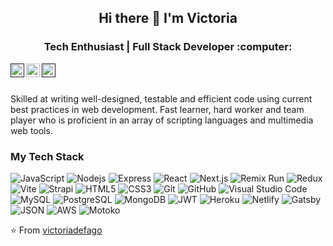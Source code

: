 <h2 align="center"> Hi there 👋 I'm Victoria </h2>
<h3 align="center">  Tech Enthusiast | Full Stack Developer :computer:  </h3>

<p align="center"> 
  <a href="">
    <img align="left" color="2f81f7" alt="Victoria's LinkedIn" width="22px" src="https://cdn.jsdelivr.net/npm/simple-icons@v3/icons/linkedin.svg" />
  </a>
  <a href="mailto:defagotvictoria@gmail.com">
    <img align="left" color="2f81f7" alt="Victoria's email" width="22px" src="https://cdn.jsdelivr.net/npm/simple-icons@v3/icons/gmail.svg" />
  </a>
  <a href="">
    <img align="left" color="2f81f7" alt="Victoria's Instagram" width="22px" src="https://cdn.jsdelivr.net/npm/simple-icons@v3/icons/instagram.svg" />
  </a>
</p>

<br />
<br />

Skilled at writing well-designed, testable and efficient code using current best practices in web development. Fast learner, hard worker and team player who is proficient in an array of scripting languages and multimedia web tools.

### My Tech Stack
![JavaScript](https://img.shields.io/badge/-JavaScript-black?style=flat&logo=javascript)
![Nodejs](https://img.shields.io/badge/-Nodejs-green?style=flat&logo=Node.js)
![Express](https://img.shields.io/badge/-Express-orange?style=flat&logo=express)
![React](https://img.shields.io/badge/-React-black?style=flat&logo=react)
![Next.js](https://img.shields.io/badge/-Next.js-green?style=flat&logo=next.js)
![Remix Run](https://img.shields.io/badge/-Remix-yellow?style=flat&logo=remix)
![Redux](https://img.shields.io/badge/-Redux-gray?style=flat&logo=redux)
![Vite](https://img.shields.io/badge/-Vite-purple?style=flat&logo=remix)
![Strapi](https://img.shields.io/badge/-Strapi-red?style=flat&logo=strapi)
![HTML5](https://img.shields.io/badge/-HTLM5-E34F26?style=flat&logo=html5&logoColor=white)
![CSS3](https://img.shields.io/badge/-CSS3-1572B6?style=flat&logo=css3)
![Git](https://img.shields.io/badge/-Git-black?style=flat&logo=git)
![GitHub](https://img.shields.io/badge/-GitHub-181717?style=flat-square&logo=github)
![Visual Studio Code](https://img.shields.io/badge/-Visual%20Studio%20Code-333333?style=flat&logo=visual-studio-code&logoColor=007ACC)
![MySQL](https://img.shields.io/badge/-MySQL-red?style=flat&logo=mysql)
![PostgreSQL](https://img.shields.io/badge/-PostgreSQL-yellow?style=flat-square&logo=postgresql)
<img alt="MongoDB" src="https://img.shields.io/badge/-MongoDB-13aa52?style=flat-square&logo=mongodb&logoColor=white" />
<img alt="JWT" src="https://img.shields.io/badge/-JWT-373F86?logo=jwt&logoColor=white" />
![Heroku](https://img.shields.io/badge/-Heroku-gray?style=flat&logo=heroku)
![Netlify](https://img.shields.io/badge/-Netlify-white?style=flat&logo=netlify)
![Gatsby](https://img.shields.io/badge/-Gastby-orange?style=flat&logo=gatsby)
![JSON](https://img.shields.io/badge/-json-02569B?style=flat&logo=json)
<img alt="AWS" src="https://img.shields.io/badge/-AWS-373F56?logo=aws&logoColor=white" />
![Motoko](https://img.shields.io/badge/-Motoko-green?style=flat&logo=motoko)

  
 ⭐️ From [victoriadefago](https://github.com/victoriadefago)

